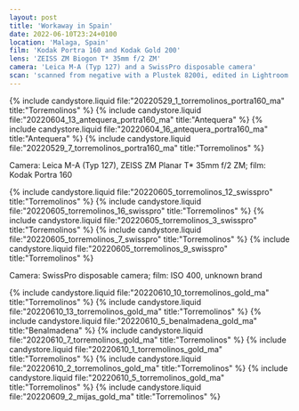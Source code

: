 ```yaml
---
layout: post
title: 'Workaway in Spain'
date: 2022-06-10T23:24+0100
location: 'Malaga, Spain'
film: 'Kodak Portra 160 and Kodak Gold 200'
lens: 'ZEISS ZM Biogon T* 35mm f/2 ZM'
camera: 'Leica M-A (Typ 127) and a SwissPro disposable camera'
scan: 'scanned from negative with a Plustek 8200i, edited in Lightroom'
---
```


{% include candystore.liquid file:"20220529_1_torremolinos_portra160_ma" title:"Torremolinos" %}
{% include candystore.liquid file:"20220604_13_antequera_portra160_ma" title:"Antequera" %}
{% include candystore.liquid file:"20220604_16_antequera_portra160_ma" title:"Antequera" %}
{% include candystore.liquid file:"20220529_7_torremolinos_portra160_ma" title:"Torremolinos" %}

Camera: Leica M-A (Typ 127), ZEISS ZM Planar T\* 35mm f/2 ZM; film: Kodak Portra 160

{% include candystore.liquid file:"20220605_torremolinos_12_swisspro" title:"Torremolinos" %}
{% include candystore.liquid file:"20220605_torremolinos_16_swisspro" title:"Torremolinos" %}
{% include candystore.liquid file:"20220605_torremolinos_3_swisspro" title:"Torremolinos" %}
{% include candystore.liquid file:"20220605_torremolinos_7_swisspro" title:"Torremolinos" %}
{% include candystore.liquid file:"20220605_torremolinos_9_swisspro" title:"Torremolinos" %}

Camera: SwissPro disposable camera; film: ISO 400, unknown brand

{% include candystore.liquid file:"20220610_10_torremolinos_gold_ma" title:"Torremolinos" %}
{% include candystore.liquid file:"20220610_13_torremolinos_gold_ma" title:"Torremolinos" %}
{% include candystore.liquid file:"20220610_5_benalmadena_gold_ma" title:"Benalmadena" %}
{% include candystore.liquid file:"20220610_7_torremolinos_gold_ma" title:"Torremolinos" %}
{% include candystore.liquid file:"20220610_1_torremolinos_gold_ma" title:"Torremolinos" %}
{% include candystore.liquid file:"20220610_2_torremolinos_gold_ma" title:"Torremolinos" %}
{% include candystore.liquid file:"20220610_5_torremolinos_gold_ma" title:"Torremolinos" %}
{% include candystore.liquid file:"20220609_2_mijas_gold_ma" title:"Torremolinos" %}